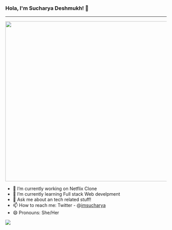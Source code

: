 ### Hola, I'm Sucharya Deshmukh! 👋
<hr>
<img src="https://img.freepik.com/free-vector/programming-engineering-development-tiny-girl-programmer-developer-create-code-programming_501813-1374.jpg?w=826" width="800" height="500"/>

- 🔭 I’m currently working on Netflix Clone
- 🌱 I’m currently learning Full stack Web develpment                                                                                                                     
- 💬 Ask me about an tech related stuff!
- 📫 How to reach me:  Twitter - @[imsucharya](https://twitter.com/imsucharya)
- 😄 Pronouns: She/Her

<img src ="https://github-readme-stats.vercel.app/api?username=imsucharya&&show_icons=true&title_color=ffffff&icon_color=bb2acf&text_color=daf7dc&bg_color=0d1117"/>
